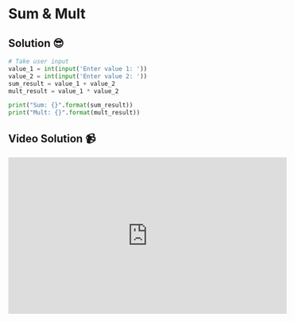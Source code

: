 # Sum & Mult

## Solution 😎

```python
# Take user input
value_1 = int(input('Enter value 1: '))
value_2 = int(input('Enter value 2: '))
sum_result = value_1 + value_2
mult_result = value_1 * value_2

print("Sum: {}".format(sum_result))
print("Mult: {}".format(mult_result))

```

## Video Solution 📹

<iframe width="560" height="315" src="https://www.youtube.com/embed/66KlQA7j7UE" frameborder="0" allow="accelerometer; autoplay; clipboard-write; encrypted-media; gyroscope; picture-in-picture" allowfullscreen></iframe>
